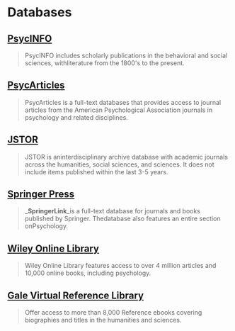 # Databases

## [**PsycINFO**](http:/summit.csuci.edu:2048/login?url=http://search.ebscohost.com/login.aspx?authtype=ip,uid&profile=ehost&defaultdb=psyh)

> PsycINFO includes scholarly publications in the behavioral and social sciences, withliterature from the 1800's to the present.

## [**PsycArticles**](http:/summit.csuci.edu:2048/login?url=http://search.ebscohost.com/login.aspx?authtype=ip,uid&profile=ehost&defaultdb=pdh)

> PsycArticles is a full-text databases that provides access to journal articles from the American Psychological Association journals in psychology and related disciplines.

## [**JSTOR**](http:/summit.csuci.edu:2048/login?url=http://www.jstor.org/search)

> JSTOR is aninterdisciplinary archive database with academic journals across the humanities, social sciences, and sciences. It does not include items published within the last 3-5 years.

## [**Springer Press**](http:/summit.csuci.edu:2048/login?url=http://www.springerlink.com)

> \_**SpringerLink**\_is a full-text database for journals and books published by Springer. Thedatabase also features an entire section onPsychology.

## [**Wiley Online Library**](http:/summit.csuci.edu:2048/login?url=http://onlinelibrary.wiley.com)

> Wiley Online Library features access to over 4 million articles and 10,000 online books, including psychology.

## [**Gale Virtual Reference Library**](http:/summit.csuci.edu:2048/login?url=http://infotrac.galegroup.com/itweb/csuci?db=GVRL)

> Offer access to more than 8,000 Reference ebooks covering biographies and titles in the humanities and sciences.




